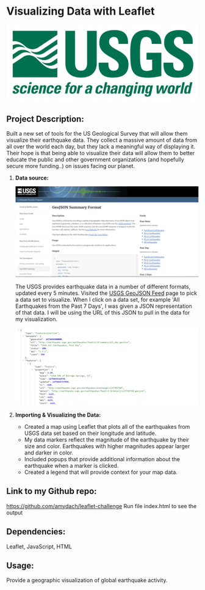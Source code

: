 # __Visualizing Data with Leaflet__

![1-Logo](Images/1-Logo.png)

## Project Description:

Built a new set of tools for the US Geological Survey that will allow them visualize their earthquake data. 
They collect a massive amount of data from all over the world each day, but they lack a meaningful way of displaying it. 
Their hope is that being able to visualize their data will allow them to better educate the public and other government 
organizations (and hopefully secure more funding..) on issues facing our planet.

1. **Data source:**

   ![3-Data](Images/3-Data.png) 

   The USGS provides earthquake data in a number of different formats, updated every 5 minutes. 
   Visited the [USGS GeoJSON Feed](http://earthquake.usgs.gov/earthquakes/feed/v1.0/geojson.php) page to pick a data set to visualize. 
   When I click on a data set, for example 'All Earthquakes from the Past 7 Days', I was given a JSON representation of that data. 
   I will be using the URL of this JSON to pull in the data for my visualization.

   ![4-JSON](Images/4-JSON.png)

2. **Importing & Visualizing the Data:**

   * Created a map using Leaflet that plots all of the earthquakes from USGS data set based on their longitude and latitude.
   * My data markers reflect the magnitude of the earthquake by their size and color. Earthquakes with higher magnitudes appear larger and darker in color.
   * Included popups that provide additional information about the earthquake when a marker is clicked.
   * Created a legend that will provide context for your map data.  



## Link to my Github repo:

https://github.com/amydach/leaflet-challenge
Run file index.html to see the output

## Dependencies:
Leaflet,
JavaScript,
HTML

## Usage:
Provide a geographic visualization of global earthquake activity.



